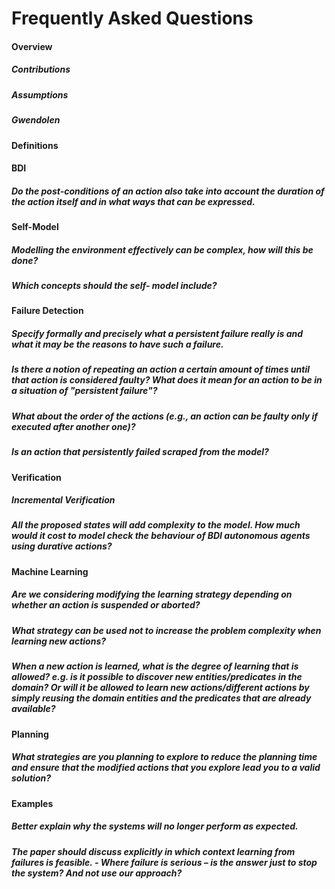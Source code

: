 # Frequently Asked Questions
#### Overview
##### Contributions
##### Assumptions
##### Gwendolen

#### Definitions

#### BDI
##### Do the post-conditions of an action also take into account the duration of the action itself and in what ways that can be expressed.

#### Self-Model
##### Modelling the environment effectively can be complex, how will this be done?
##### Which concepts should the self- model include?


#### Failure Detection
##### Specify formally and precisely what a persistent failure really is and what it may be the reasons to have such a failure.
##### Is there a notion of repeating an action a certain amount of times until that action is considered faulty? What does it mean for an action to be in a situation of "persistent failure"?
##### What about the order of the actions (e.g., an action can be faulty only if executed after another one)?
##### Is an action that persistently failed scraped from the model?

#### Verification
##### Incremental Verification
##### All the proposed states will add complexity to the model. How much would it cost to model check the behaviour of BDI autonomous agents using durative actions?

#### Machine Learning
##### Are we considering modifying the learning strategy depending on whether an action is suspended or aborted?
##### What strategy can be used not to increase the problem complexity when learning new actions?
##### When a new action is learned, what is the degree of learning that is allowed? e.g. is it possible to discover new entities/predicates in the domain? Or will it be allowed to learn new actions/different actions by simply reusing the domain entities and the predicates that are already available?

#### Planning
##### What strategies are you planning to explore to reduce the planning time and ensure that the modified actions that you explore lead you to a valid solution?

#### Examples
##### Better explain why the systems will no longer perform as expected.
##### The paper should discuss explicitly in which context learning from failures is feasible. - Where failure is serious – is the answer just to stop the system? And not use our approach?
